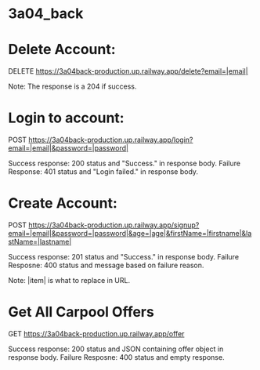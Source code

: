 # 3a04_back

# Delete Account:
DELETE https://3a04back-production.up.railway.app/delete?email=|email|

Note: The response is a 204 if success.

# Login to account:
POST https://3a04back-production.up.railway.app/login?email=|email|&password=|password|

Success response: 200 status and "Success." in response body.
Failure Response: 401 status and "Login failed." in response body.

# Create Account:
POST https://3a04back-production.up.railway.app/signup?email=|email|&password=|password|&age=|age|&firstName=|firstname|&lastName=|lastname|

Success response: 201 status and "Success." in response body.
Failure Resposne: 400 status and message based on failure reason.

Note: |item| is what to replace in URL.

# Get All Carpool Offers
GET https://3a04back-production.up.railway.app/offer

Success response: 200 status and JSON containing offer object in response body.
Failure Resposne: 400 status and empty response.
